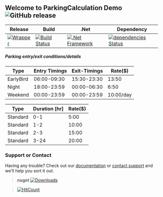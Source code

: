 ## Welcome to ParkingCalculation Demo ![GitHub release](https://img.shields.io/github/release/ajeetx/ParkingCalculation.Demo.svg?style=for-the-badge)

	
| Release | Build | .Net  | Dependency |
| ---     | ---   | ---    | ---        |
|[![Wrapper](https://img.shields.io/badge/ParkingCalculation-Demo-blue.svg)](https://www.nuget.org/packages/ParkingCalculation.Engine/2.0.0) | [![Build Status](https://travis-ci.org/AJEETX/ParkingCalculation.Demo.png?branch=master&style=for-the-badge)](https://travis-ci.org/AJEETX/ParkingCalculation.Demo) | [![.Net Framework](https://img.shields.io/badge/DotNet-4.6.1-blue.svg?style=plastic)](https://www.microsoft.com/en-au/download/details.aspx?id=49981) | [![dependencies Status](https://img.shields.io/badge/dependency-none-brightgreen.svg?style=plastic)](https://img.shields.io/badge/dependency-none-brightgreen.svg) |



##### Parking entry/exit conditions/details

| Type | Entry Timings | Exit-Timings | Rate($) |
| ---  | ---           | ---          | ---  | 
| EarlyBird | 06:00-09:30 | 15:30-23:30 | 13:50 |
| Night | 18:00-23:59 | 00:00-06:30 | 6:50 |
| Weekend | 00:00-23:59 | 00:00-23:59 | 10:00/day |


| Type | Duration [hr] | Rate($) |
| ---  | ---           | ---     | 
| Standard | 0-1 | 5:00 |
| Standard | 1-2 | 10:00 |
| Standard | 2-3 | 15:00 |
| Standard | 3-24 | 20:00 |


### Support or Contact

Having any trouble? Check out our [documentation](https://github.com/AJEETX/ParkingCalculation.Demo/blob/master/README.md) or [contact support](mailto:ajeetkumar@email.com) and we’ll help you sort it out.

> **nuget** [![Downloads](https://img.shields.io/nuget/dt/ParkingCalculation.Engine.svg?style=plastic)](https://www.nuget.org/stats/packages/ParkingCalculation.Engine?groupby=Version)

> [![HitCount](http://hits.dwyl.io/ajeetx/ParkingCalculation.Demo/projects/1.svg)](http://hits.dwyl.io/ajeetx/ParkingCalculation.Demo/projects/1)

